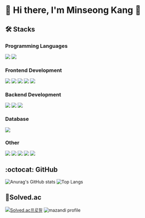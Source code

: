 # 👋 Hi there, I'm Minseong Kang 👋

<!--
**pfcskms1997/pfcskms1997** is a ✨ _special_ ✨ repository because its `README.md` (this file) appears on your GitHub profile.

Here are some ideas to get you started:

- 🔭 I’m currently working on ...
- 🌱 I’m currently learning ...
- 👯 I’m looking to collaborate on ...
- 🤔 I’m looking for help with ...
- 💬 Ask me about ...
- 📫 How to reach me: ...
- 😄 Pronouns: ...
- ⚡ Fun fact: ...
-->

## :hammer_and_wrench: Stacks
### Programming Languages
<div>
  <img src="https://img.shields.io/badge/Java-FF7800?style=flat-square&logo=java&logoColor=white"/>
  <img src="https://img.shields.io/badge/Python-3776AB?style=flat-square&logo=Python&logoColor=white"/>
</div>

### Frontend Development
<div>
  <img src="https://img.shields.io/badge/HTML5-E34F26?style=flat-square&logo=HTML5&logoColor=white"/>
  <img src="https://img.shields.io/badge/CSS3-1572B6?style=flat-square&logo=CSS3&logoColor=white"/>
  <img src="https://img.shields.io/badge/Bootstrap-7952B3?style=flat-square&logo=BootStrap&logoColor=white"/>
  <img src="https://img.shields.io/badge/JavaScript-F7DF1E?style=flat-square&logo=JavaScript&logoColor=white"/>
  <img src="https://img.shields.io/badge/JQuery-0769AD?style=flat-square&logo=JQuery&logoColor=white"/>
</div>

### Backend Development
<div>
  <img src="https://img.shields.io/badge/Spring-6DB33F?style=flat-square&logo=Spring&logoColor=white"/>
  <img src="https://img.shields.io/badge/SpringBoot-6DB33F?style=flat-square&logo=SpringBoot&logoColor=white"/>
  <img src="https://img.shields.io/badge/Vue.js-4FC08D?style=flat-square&logo=Vue.js&logoColor=white"/>
</div>

### Database
<div>
  <img src="https://img.shields.io/badge/MySQL-4479A1?style=flat-square&logo=MySQL&logoColor=white"/>
</div>

### Other
<div>
  <img src="https://img.shields.io/badge/GitHub-181717?style=flat-square&logo=GitHub&logoColor=white"/>
  <img src="https://img.shields.io/badge/Git-F05032?style=flat-square&logo=Git&logoColor=white"/>
  <img src="https://img.shields.io/badge/GitLab-FC6D26?style=flat-square&logo=GitLab&logoColor=white"/>
  <img src="https://img.shields.io/badge/Docker-2496ED?style=flat-square&logo=Docker&logoColor=white"/>
  <img src="https://img.shields.io/badge/Jenkins-D24939?style=flat-square&logo=Jenkins&logoColor=white"/>
</div>

## :octocat: GitHub
![Anurag's GitHub stats](https://github-readme-stats.vercel.app/api?username=pfcskms1997&show_icons=true&theme=tokyonight)
![Top Langs](https://github-readme-stats.vercel.app/api/top-langs/?username=pfcskms1997&layout=compact)


## 🌱Solved.ac
[![Solved.ac프로필](http://mazassumnida.wtf/api/v2/generate_badge?boj=pfcskms1997)](https://solved.ac/pfcskms1997)
![mazandi profile](http://mazandi.herokuapp.com/api?handle=pfcskms1997&theme=cold)
